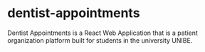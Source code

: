 # dentist-appointments
Dentist Appointments is a React Web Application that is a patient organization platform built for students in the university UNIBE. 
